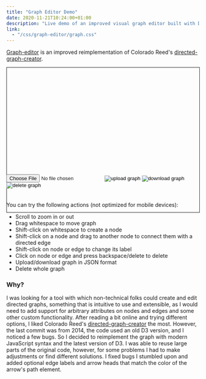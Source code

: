 ```yaml
---
title: "Graph Editor Demo"
date: 2020-11-21T10:24:00+01:00
description: "Live demo of an improved visual graph editor built with D3.js"
link:
  - "/css/graph-editor/graph.css"
---
```


[Graph-editor](https://github.com/kldtz/graph-editor) is an improved reimplementation of Colorado Reed's [directed-graph-creator](https://github.com/cjrd/directed-graph-creator).

<div style="margin-bottom: -80px;">
<svg id="graph" width=100% height=auto style="border: 1px solid" viewbox="0 0 800 600"></svg>
<div id="toolbox" style="top: -100px; position: relative;">
    <input type="file" id="select-file">
    <input id="upload-input" type="image" title="upload graph" src="/img/graph-editor/upload-icon.png" alt="upload graph">
    <input type="image" id="download-input" title="download graph" src="/img/graph-editor/download-icon.png" alt="download graph">
    <input type="image" id="delete-graph" title="delete graph" src="/img/graph-editor/trash-icon.png" alt="delete graph">
</div>
</div>

You can try the following actions (not optimized for mobile devices):

* Scroll to zoom in or out
* Drag whitespace to move graph  
* Shift-click on whitespace to create a node
* Shift-click on a node and drag to another node to connect them with a directed edge
* Shift-click on node or edge to change its label
* Click on node or edge and press backspace/delete to delete
* Upload/download graph in JSON format
* Delete whole graph

### Why?

I was looking for a tool with which non-technical folks could create and edit directed graphs, something that is intuitive to use and extensible, as I would need to add support for arbitrary attributes on nodes and edges and some other custom functionality. After reading a bit online and trying different options, I liked Colorado Reed's [directed-graph-creator](https://github.com/cjrd/directed-graph-creator) the most. However, the last commit was from 2014, the code used an old D3 version, and I noticed a few bugs. So I decided to reimplement the graph with modern JavaScript syntax and the latest version of D3. I was able to reuse large parts of the original code, however, for some problems I had to make adjustments or find different solutions. I fixed bugs I stumbled upon and added optional edge labels and arrow heads that match the color of the arrow's path element.



<script src="https://d3js.org/d3.v6.min.js"></script>
<script src="/lib/FileSaver.min.js"></script>
<script src="/js/graph-editor/graph.js"></script>